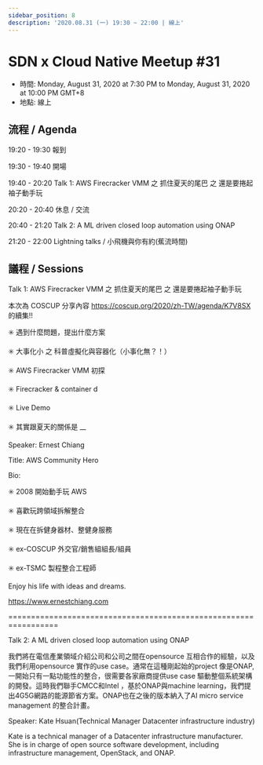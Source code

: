 ```yaml
---
sidebar_position: 8
description: '2020.08.31 (一) 19:30 ~ 22:00 | 線上'
---
```


# SDN x Cloud Native Meetup #31
- 時間: Monday, August 31, 2020 at 7:30 PM to Monday, August 31, 2020 at 10:00 PM GMT+8
- 地點: 線上

## 流程 / Agenda

19:20 - 19:30 報到

19:30 - 19:40 開場

19:40 - 20:20 Talk 1: AWS Firecracker VMM 之 抓住夏天的尾巴 之 還是要捲起袖子動手玩

20:20 - 20:40 休息 / 交流

20:40 - 21:20 Talk 2: A ML driven closed loop automation using ONAP

21:20 - 22:00 Lightning talks / 小飛機與你有約(蕉流時間)

## 議程 / Sessions

Talk 1: AWS Firecracker VMM 之 抓住夏天的尾巴 之 還是要捲起袖子動手玩

本次為 COSCUP 分享內容 https://coscup.org/2020/zh-TW/agenda/K7V8SX 的續集!!

✳️ 遇到什麼問題，提出什麼方案

✳️ 大事化小 之 科普虛擬化與容器化（小事化無？！）

✳️ AWS Firecracker VMM 初探

✳️ Firecracker & container d

✳️ Live Demo

✳️ 其實跟夏天的關係是 __

Speaker: Ernest Chiang

Title: AWS Community Hero

Bio:

✳️ 2008 開始動手玩 AWS

✳️ 喜歡玩跨領域拆解整合

✳️ 現在在拆健身器材、整健身服務

✳️ ex-COSCUP 外交官/銷售組組長/組員

✳️ ex-TSMC 製程整合工程師

Enjoy his life with ideas and dreams.

https://www.ernestchiang.com

=================================================================

Talk 2: A ML driven closed loop automation using ONAP

我們將在電信產業領域介紹公司和公司之間在opensource 互相合作的經驗，以及我們利用opensource 實作的use case。通常在這種剛起始的project 像是ONAP, 一開始只有一點功能性的整合，很需要各家廠商提供use case 驅動整個系統架構的開發。這時我們聯手CMCC和Intel ，基於ONAP與machine learning，我們提出4G5G網路的能源節省方案。ONAP也在之後的版本納入了AI micro service management 的整合計畫。

Speaker: Kate Hsuan(Technical Manager Datacenter infrastructure industry)

Kate is a technical manager of a Datacenter infrastructure manufacturer. She is in charge of open source software development, including infrastructure management, OpenStack, and ONAP.
